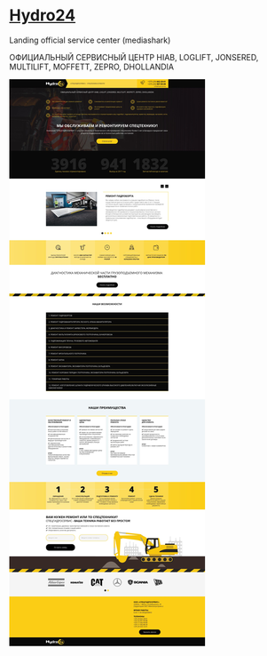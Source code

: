 # <a href="https://hydro24.by/">Hydro24</a>

Landing official service center (mediashark)

<p>ОФИЦИАЛЬНЫЙ СЕРВИСНЫЙ ЦЕНТР HIAB, LOGLIFT, JONSERED, MULTILIFT, MOFFETT, ZEPRO, DHOLLANDIA</p>

<img src="Hydro24.jpg" alt="Hydro24">
